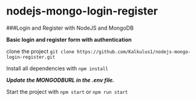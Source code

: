 # nodejs-mongo-login-register
###Login and Register with NodeJS and MongoDB

**Basic login and register form with authentication**

clone the project 
`git clone https://github.com/Kalkulus1/nodejs-mongo-login-register.git`

Install all dependencies with
`npm install`

**_Update the MONGODBURL in the .env file._**

Start the project with
`npm start` or `npm run start`
